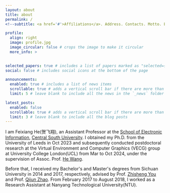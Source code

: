 ```yaml
---
layout: about
title: about
permalink: /
<!--subtitle: <a href='#'>Affiliations</a>. Address. Contacts. Motto. Etc.-->

profile:
  align: right
  image: profile.jpg
  image_circular: false # crops the image to make it circular
  more_info: >
    

selected_papers: true # includes a list of papers marked as "selected={true}"
social: false # includes social icons at the bottom of the page

announcements:
  enabled: true # includes a list of news items
  scrollable: true # adds a vertical scroll bar if there are more than 3 news items
  limit: 5 # leave blank to include all the news in the `_news` folder

latest_posts:
  enabled: false
  scrollable: true # adds a vertical scroll bar if there are more than 3 new posts items
  limit: 3 # leave blank to include all the blog posts
---
```


I am Feixiang He(贺飞翔), an Assistant Professor at the [School of Electronic Information](https://ei.csu.edu.cn/), [Central South University](https://www.csu.edu.cn/). I obtained my Ph.D. from the University of Leeds in Oct 2023 and subsequently conducted postdoctoral research at the Virtual Environment and Computer Graphics (VECG) group at University College London(UCL) from Mar to Oct 2024, under the supervision of Assoc. Prof. [He Wang](https://drhewang.com/).

Before that, I received my Bachelor's and Master's degrees from Sichuan University in 2014 and 2017, respectively, advised by Prof. [Zhisheng You](https://cs.scu.edu.cn/info/1072/7312.htm) and Prof. [Qijun Zhao](http://scubrl.org/qjzhao). From February 2017 to August 2018, I worked as a Research Assistant at Nanyang Technological University(NTU).



